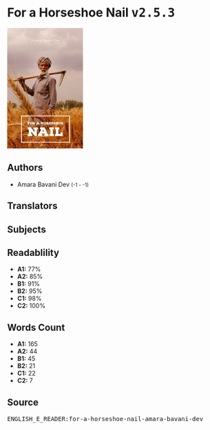 # For a Horseshoe Nail <kbd>v2.5.3</kbd>

![](./cover.medium.jpg "")

## Authors


 - Amara Bavani Dev <small>(-1 - -1)</small>

## Translators



## Subjects



## Readablility


 - **A1:** 77%
 - **A2:** 85%
 - **B1:** 91%
 - **B2:** 95%
 - **C1:** 98%
 - **C2:** 100%

## Words Count


 - **A1:** 165
 - **A2:** 44
 - **B1:** 45
 - **B2:** 21
 - **C1:** 22
 - **C2:** 7

## Source


<kbd>ENGLISH_E_READER:for-a-horseshoe-nail-amara-bavani-dev</kbd>
